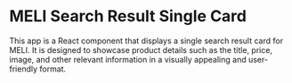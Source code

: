 # MELI Search Result Single Card

This app is a React component that displays a single search result card for MELI. It is designed to showcase product details such as the title, price, image, and other relevant information in a visually appealing and user-friendly format.
